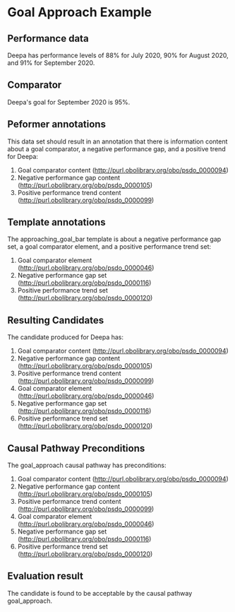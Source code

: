 # Goal Approach Example

## Performance data
Deepa has performance levels of 88% for July 2020, 90% for August 2020, and 91% for September 2020.

## Comparator
Deepa's goal for September 2020 is 95%.

## Peformer annotations
This data set should result in an annotation that there is information content about a goal comparator, a negative performance gap, and a positive trend for Deepa:

1. Goal comparator content (http://purl.obolibrary.org/obo/psdo_0000094)
2. Negative performance gap content (http://purl.obolibrary.org/obo/psdo_0000105)
3. Positive performance trend content (http://purl.obolibrary.org/obo/psdo_0000099)

## Template annotations
The approaching_goal_bar template is about a negative performance gap set, a goal comparator element, and a positive performance trend set:
1. Goal comparator element (http://purl.obolibrary.org/obo/psdo_0000046)
2. Negative performance gap set (http://purl.obolibrary.org/obo/psdo_0000116)
3. Positive performance trend set (http://purl.obolibrary.org/obo/psdo_0000120)

## Resulting Candidates
The candidate produced for Deepa has:

1. Goal comparator content (http://purl.obolibrary.org/obo/psdo_0000094)
2. Negative performance gap content (http://purl.obolibrary.org/obo/psdo_0000105)
3. Positive performance trend content (http://purl.obolibrary.org/obo/psdo_0000099)
4. Goal comparator element (http://purl.obolibrary.org/obo/psdo_0000046)
5. Negative performance gap set (http://purl.obolibrary.org/obo/psdo_0000116)
6. Positive performance trend set (http://purl.obolibrary.org/obo/psdo_0000120)

## Causal Pathway Preconditions
The goal_approach causal pathway has preconditions:

1. Goal comparator content (http://purl.obolibrary.org/obo/psdo_0000094)
2. Negative performance gap content (http://purl.obolibrary.org/obo/psdo_0000105)
3. Positive performance trend content (http://purl.obolibrary.org/obo/psdo_0000099)
4. Goal comparator element (http://purl.obolibrary.org/obo/psdo_0000046)
5. Negative performance gap set (http://purl.obolibrary.org/obo/psdo_0000116)
6. Positive performance trend set (http://purl.obolibrary.org/obo/psdo_0000120)

## Evaluation result
The candidate is found to be acceptable by the causal pathway goal_approach.

